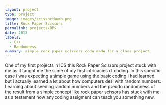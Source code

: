 ```yaml
---
layout: project
type: project
image: images/scissorthumb.png
title: Rock Paper Scissors
permalink: projects/RPS
date: 2013
labels:
  - C++
  - Randomness
summary: simple rock paper scissors code made for a class project.
---
```


One of my first projects in ICS this Rock Paper Scissors project stuck with me as it taught me
the some of my first intricacies of coding. In this specific case i was expecting a simple
game using the basic coding i had learned but i actually learned a lot about how computers
deal with random numbers. Learning about seeding random numbers and the pseudo randomness
of the result from a simple concept like rock paper scissors has stuck with me as a
testament how any coding assigment can teach you something new.

